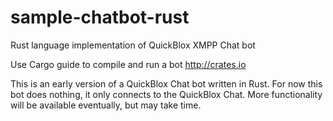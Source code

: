 sample-chatbot-rust
===================

Rust language implementation of QuickBlox XMPP Chat bot 

Use Cargo guide to compile and run a bot http://crates.io

This is an early version of a QuickBlox Chat bot written in Rust. For now this bot does nothing, it only connects to the QuickBlox Chat. More functionality will be available eventually, but may take time.
